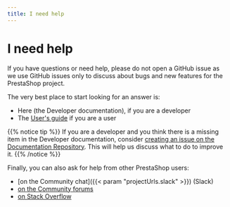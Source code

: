 ```yaml
---
title: I need help
---
```


# I need help

If you have questions or need help, please do not open a GitHub issue as we use GitHub issues only to discuss about bugs and new features for the PrestaShop project.

The very best place to start looking for an answer is:

- Here (the Developer documentation), if you are a developer
- The [User's guide](https://doc.prestashop.com/display/PS17/User+Guide) if you are a user

{{% notice tip %}}
If you are a developer and you think there is a missing item in the Developer documentation, consider [creating an issue on the Documentation Repository](https://github.com/PrestaShop/docs/issues). This will help us discuss what to do to improve it.
{{% /notice %}}

Finally, you can also ask for help from other PrestaShop users:

- [on the Community chat]({{< param "projectUrls.slack" >}}) (Slack)
- [on the Community forums](https://www.prestashop.com/forums/)
- [on Stack Overflow](https://stackoverflow.com/questions/tagged/prestashop)
